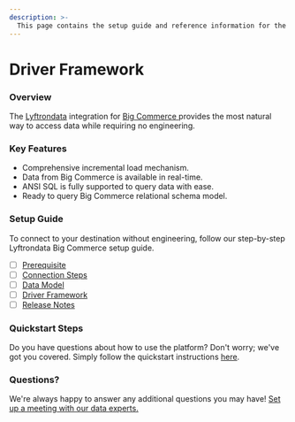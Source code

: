 ```yaml
---
description: >-
  This page contains the setup guide and reference information for the Big Commerce source connector.
---
```


# Driver Framework

### Overview

The [Lyftrondata](https://www.lyftrondata.com/) integration for [Big Commerce](https://www.lyftrondata.com/integration/big-commerce/)[ ](https://www.lyftrondata.com/integration/big-commerce/)provides the most natural way to access data while requiring no engineering.

### Key Features

* Comprehensive incremental load mechanism.
* Data from Big Commerce is available in real-time.&#x20;
* ANSI SQL is fully supported to query data with ease.
* Ready to query Big Commerce relational schema model.

### Setup Guide

To connect to your destination without engineering, follow our step-by-step Lyftrondata Big Commerce setup guide.

* [ ] [Prerequisite](../../finance-analytics/big-commerce/prerequisite.md)
* [ ] [Connection Steps](../../finance-analytics/big-commerce/connection-steps.md)
* [ ] [Data Model](../../finance-analytics/big-commerce/data-model/)
* [ ] [Driver Framework](../../finance-analytics/big-commerce/driver-framework/)
* [ ] [Release Notes](../../finance-analytics/big-commerce/release-notes.md)

### Quickstart Steps

Do you have questions about how to use the platform? Don't worry; we've got you covered. Simply follow the quickstart instructions [here](../../../quickstart-steps.md).

### Questions? <a href="#questions" id="questions"></a>

We're always happy to answer any additional questions you may have! [Set up a meeting with our data experts.](https://www.lyftrondata.com/book-a-meeting/)


